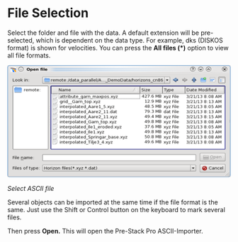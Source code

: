 # File Selection

Select the folder and file with the data. A default extension will be pre-selected, which is dependent on the data type. For example, dks \(DISKOS format\) is shown for velocities. You can press the **All files \(\*\)** option to view all file formats.

![](../../../.gitbook/assets/001_import_ascii.png)

_Select ASCII file_

Several objects can be imported at the same time if the file format is the same. Just use the Shift or Control button on the keyboard to mark several files.

Then press **Open.** This will open the Pre-Stack Pro ASCII-Importer.

